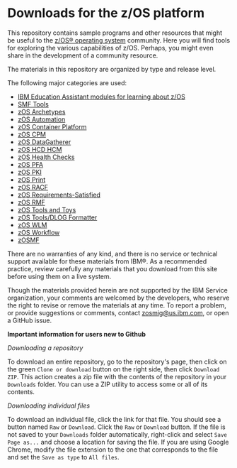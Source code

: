 Downloads for the z/OS platform
===============================

This repository contains sample programs and other resources that might be useful to the [z/OS® operating system](https://www.ibm.com/it-infrastructure/z/zos) community. Here you will find tools for exploring the various capabilities of z/OS. Perhaps, you might even share in the development of a community resource.

The materials in this repository are organized by type and release level.

The following major categories are used:

* [IBM Education Assistant modules for learning about z/OS](zOS-Education)
* [SMF Tools](SMF-Tools)
* [zOS Archetypes](zOS-Archetypes)
* [zOS Automation](zOS-Automation)
* [zOS Container Platform](zOS-Container-Platform)
* [zOS CPM](zOS-CPM)
* [zOS DataGatherer](zOS-DataGatherer)
* [zOS HCD HCM](zOS-HCD_HCM)
* [zOS Health Checks](zOS-HealthChecks)
* [zOS PFA](zOS-PFA)
* [zOS PKI](zOS-PKI)
* [zOS Print](zOS-Print)
* [zOS RACF](zOS-RACF)
* [zOS Requirements-Satisfied](zOS-Requirements-Satisfied)
* [zOS RMF](zOS-RMF)
* [zOS Tools and Toys](zOS-Tools-and-Toys)
* [zOS Tools/DLOG Formatter](zOS-Tools/DLOG-Formatter)
* [zOS WLM](zOS-WLM)
* [zOS Workflow](zOS-Workflow)
* [zOSMF](zOSMF)


There are no warranties of any kind, and there is no service or technical support available for these materials from IBM®. As a recommended practice, review carefully any materials that you download from this site before using them on a live system.

Though the materials provided herein are not supported by the IBM Service organization, your comments are welcomed by the developers, who reserve the right to revise or remove the materials at any time. To report a problem, or provide suggestions or comments, contact zosmig@us.ibm.com, or open a GitHub issue.

**Important information for users new to Github**

*Downloading a repository*

To download an entire repository, go to the repository's page, then click on the green `Clone or download` button on the right side, then click `Download ZIP`. This action creates a zip file with the contents of the repository in your `Downloads` folder. You can use a ZIP utility to access some or all of its contents.

*Downloading individual files*

To download an individual file, click the link for that file. You should see a button named `Raw` or `Download`. Click the `Raw` or `Download` button. If the file is not saved to your `Downloads` folder automatically, right-click and select `Save Page as...` and choose a location for saving the file. If you are using Google Chrome, modify the file extension to the one that corresponds to the file and set the `Save as type` to `All files`.
